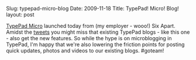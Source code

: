 Slug: typepad-micro-blog
Date: 2009-11-18
Title: TypePad! Micro! Blog!
layout: post

[TypePad Micro](http://everything.typepad.com/blog/2009/11/typepad-micro-blogging-announcement.html) launched today from (my employer - wooo!) Six Apart. Amidst the [tweets](https://search.twitter.com/search?q=typepad+micro) you might miss that existing TypePad blogs - like this one - also get the new features. So while the hype is on microblogging in TypePad, I'm happy that we're also lowering the friction points for posting quick updates, photos and videos to our existing blogs. #goteam!

